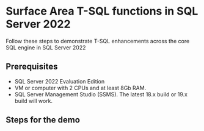 # Surface Area T-SQL functions in SQL Server 2022

Follow these steps to demonstrate T-SQL enhancements across the core SQL engine in SQL Server 2022

## Prerequisites

- SQL Server 2022 Evaluation Edition
- VM or computer with 2 CPUs and at least 8Gb RAM.
- SQL Server Management Studio (SSMS). The latest 18.x build or 19.x build will work.

## Steps for the demo